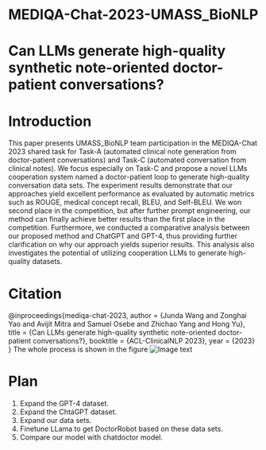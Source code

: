 # MEDIQA-Chat-2023-UMASS_BioNLP

# Can LLMs generate high-quality synthetic note-oriented doctor-patient conversations?
# Introduction
This paper presents UMASS\_BioNLP team participation in the MEDIQA-Chat 2023 shared task for Task-A (automated clinical note generation from doctor-patient conversations) and Task-C (automated conversation from clinical notes). We focus especially on Task-C and propose a novel LLMs cooperation system named a doctor-patient loop to generate high-quality conversation data sets. The experiment results demonstrate that our approaches yield excellent performance as evaluated by automatic metrics such as ROUGE, medical concept recall, BLEU, and Self-BLEU. We won second place in the competition, but after further prompt engineering, our method can finally achieve better results than the first place in the competition. Furthermore, we conducted a comparative analysis between our proposed method and ChatGPT and GPT-4, thus providing further clarification on why our approach yields superior results. This analysis also investigates the potential of utilizing cooperation LLMs to generate high-quality datasets.
# Citation
@inproceedings{mediqa-chat-2023,
  author    = {Junda Wang and
               Zonghai Yao and
               Avijit Mitra and
               Samuel Osebe and
               Zhichao Yang and
               Hong Yu}, 
  title     = {Can LLMs generate high-quality synthetic note-oriented doctor-patient conversations?},
  booktitle = {ACL-ClinicalNLP 2023},
  year      = {2023}
}
The whole process is shown in the figure
![Image text](https://github.com/believewhat/MEDIQA-Chat-2023-UMASS_BioNLP/figures/sample.jpg)
# Plan
1. Expand the GPT-4 dataset.
2. Expand the ChtaGPT dataset.
3. Expand our data sets.
4. Finetune LLama to get DoctorRobot based on these data sets.
5. Compare our model with chatdoctor model.

